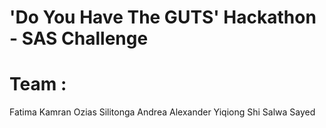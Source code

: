 # 'Do You Have The GUTS' Hackathon - SAS Challenge

# Team :
Fatima Kamran
Ozias Silitonga
Andrea Alexander
Yiqiong Shi
Salwa Sayed

